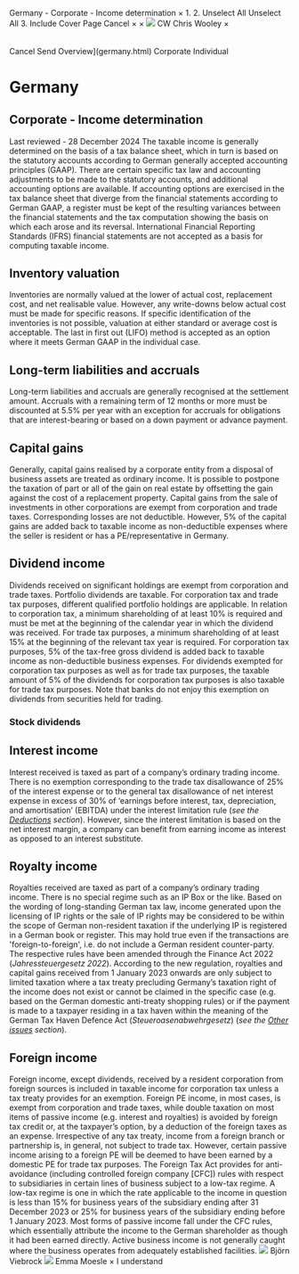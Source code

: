 Germany - Corporate - Income determination
×
1.
2.
Unselect All
Unselect All
3.
Include Cover Page
Cancel
×
×
![](-/media/world-wide-tax-summaries/attachments/global---chris-wooley.ashx%3Frev=ac5e5f3223b34096b1afc2a6009c7320&revision=ac5e5f32-23b3-4096-b1af-c2a6009c7320&hash=859B7ADC84DC2CBEC9760E9E6EE7DE6D0A8BFCDF)
CW
Chris Wooley
×
######
Cancel
Send
Overview](germany.html)
Corporate
Individual
# Germany
## Corporate - Income determination
Last reviewed - 28 December 2024
The taxable income is generally determined on the basis of a tax balance sheet, which in turn is based on the statutory accounts according to German generally accepted accounting principles (GAAP). There are certain specific tax law and accounting adjustments to be made to the statutory accounts, and additional accounting options are available. If accounting options are exercised in the tax balance sheet that diverge from the financial statements according to German GAAP, a register must be kept of the resulting variances between the financial statements and the tax computation showing the basis on which each arose and its reversal. International Financial Reporting Standards (IFRS) financial statements are not accepted as a basis for computing taxable income.
## Inventory valuation
Inventories are normally valued at the lower of actual cost, replacement cost, and net realisable value. However, any write-downs below actual cost must be made for specific reasons. If specific identification of the inventories is not possible, valuation at either standard or average cost is acceptable. The last in first out (LIFO) method is accepted as an option where it meets German GAAP in the individual case.
## Long-term liabilities and accruals
Long-term liabilities and accruals are generally recognised at the settlement amount. Accruals with a remaining term of 12 months or more must be discounted at 5.5% per year with an exception for accruals for obligations that are interest-bearing or based on a down payment or advance payment.
## Capital gains
Generally, capital gains realised by a corporate entity from a disposal of business assets are treated as ordinary income. It is possible to postpone the taxation of part or all of the gain on real estate by offsetting the gain against the cost of a replacement property.
Capital gains from the sale of investments in other corporations are exempt from corporation and trade taxes. Corresponding losses are not deductible. However, 5% of the capital gains are added back to taxable income as non-deductible expenses where the seller is resident or has a PE/representative in Germany.
## Dividend income
Dividends received on significant holdings are exempt from corporation and trade taxes. Portfolio dividends are taxable. For corporation tax and trade tax purposes, different qualified portfolio holdings are applicable. In relation to corporation tax, a minimum shareholding of at least 10% is required and must be met at the beginning of the calendar year in which the dividend was received. For trade tax purposes, a minimum shareholding of at least 15% at the beginning of the relevant tax year is required.
For corporation tax purposes, 5% of the tax-free gross dividend is added back to taxable income as non-deductible business expenses. For dividends exempted for corporation tax purposes as well as for trade tax purposes, the taxable amount of 5% of the dividends for corporation tax purposes is also taxable for trade tax purposes.
Note that banks do not enjoy this exemption on dividends from securities held for trading.
### Stock dividends
## Interest income
Interest received is taxed as part of a company’s ordinary trading income. There is no exemption corresponding to the trade tax disallowance of 25% of the interest expense or to the general tax disallowance of net interest expense in excess of 30% of ‘earnings before interest, tax, depreciation, and amortisation’ (EBITDA) under the interest limitation rule (*see the [Deductions](germany/corporate/deductions.html) section*). However, since the interest limitation is based on the net interest margin, a company can benefit from earning income as interest as opposed to an interest substitute.
## Royalty income
Royalties received are taxed as part of a company’s ordinary trading income. There is no special regime such as an IP Box or the like.
Based on the wording of long-standing German tax law, income generated upon the licensing of IP rights or the sale of IP rights may be considered to be within the scope of German non-resident taxation if the underlying IP is registered in a German book or register. This may hold true even if the transactions are 'foreign-to-foreign', i.e. do not include a German resident counter-party. The respective rules have been amended through the Finance Act 2022 (*Jahressteuergesetz 2022*). According to the new regulation, royalties and capital gains received from 1 January 2023 onwards are only subject to limited taxation where a tax treaty precluding Germany’s taxation right of the income does not exist or cannot be claimed in the specific case (e.g. based on the German domestic anti-treaty shopping rules) or if the payment is made to a taxpayer residing in a tax haven within the meaning of the German Tax Haven Defence Act (*Steueroasenabwehrgesetz*) (*see the [Other issues](germany/corporate/other-issues.html) section*).
## Foreign income
Foreign income, except dividends, received by a resident corporation from foreign sources is included in taxable income for corporation tax unless a tax treaty provides for an exemption. Foreign PE income, in most cases, is exempt from corporation and trade taxes, while double taxation on most items of passive income (e.g. interest and royalties) is avoided by foreign tax credit or, at the taxpayer’s option, by a deduction of the foreign taxes as an expense.
Irrespective of any tax treaty, income from a foreign branch or partnership is, in general, not subject to trade tax. However, certain passive income arising to a foreign PE will be deemed to have been earned by a domestic PE for trade tax purposes.
The Foreign Tax Act provides for anti-avoidance (including controlled foreign company [CFC]) rules with respect to subsidiaries in certain lines of business subject to a low-tax regime. A low-tax regime is one in which the rate applicable to the income in question is less than 15% for business years of the subsidiary ending after 31 December 2023 or 25% for business years of the subsidiary ending before 1 January 2023. Most forms of passive income fall under the CFC rules, which essentially attribute the income to the German shareholder as though it had been earned directly. Active business income is not generally caught where the business operates from adequately established facilities.
![](-/media/world-wide-tax-summaries/germanybjrn-viebrockgermany--bjorn-viebrock-2jpg20220701104147556.ashx%3Frev=4fd3d46157264818a39749baeb8b338b&revision=4fd3d461-5726-4818-a397-49baeb8b338b&hash=857F6A174280929FF261BAF1B08E99BBBBCEC6BE)
Björn Viebrock
![](-/media/world-wide-tax-summaries/attachments/germany---emma_moesle.ashx%3Frev=636c3aff1db74d23b514ac77a2c63cac&revision=636c3aff-1db7-4d23-b514-ac77a2c63cac&hash=4DA13C6C97F60A4975FD382D821F97950441062A)
Emma Moesle
×
I understand